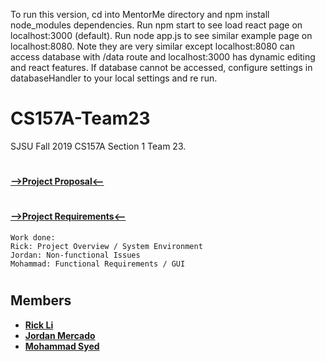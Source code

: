 To run this version, cd into MentorMe directory and npm install node_modules dependencies.  Run npm start to see load react page on localhost:3000 (default).  Run node app.js to see similar example page on localhost:8080.  Note they are very similar except localhost:8080 can access database with /data route and localhost:3000 has dynamic editing and react features.  If database cannot be accessed, configure settings in databaseHandler to your local settings and re run.

# CS157A-Team23
SJSU Fall 2019 CS157A Section 1 Team 23. 
#
#### [-->Project Proposal<--](https://docs.google.com/document/d/191xEl2XGk7AGcIiCMkq1VEpFbaK1IXagQnY6_I51A5o/edit?usp=sharing)

#
 #### [-->Project Requirements<--](https://docs.google.com/document/d/1WV8IgyHZor9jhwabe3yzM_h_zN1EHyvUDX-x4yZ9Rh0/edit?usp=sharing)

```Work done:
Work done:
Rick: Project Overview / System Environment
Jordan: Non-functional Issues
Mohammad: Functional Requirements / GUI
```
#

## Members
* **[Rick Li](https://github.com/rickdiculousli)**
* **[Jordan Mercado](https://github.com/jmercad0)**
* **[Mohammad Syed](https://github.com/mohammad-syed)**

